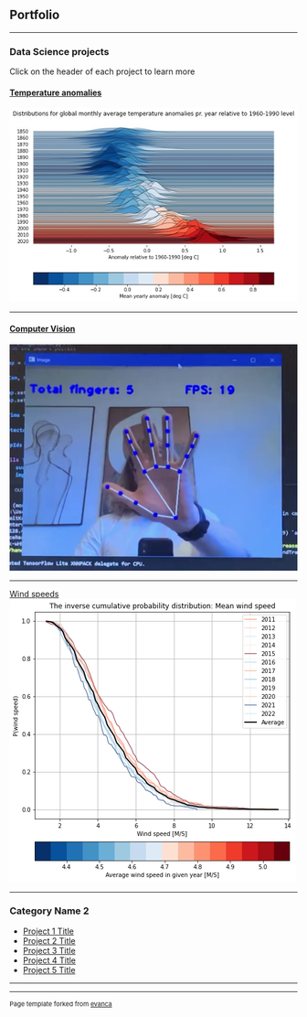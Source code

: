 ## Portfolio

---

### Data Science projects
Click on the header of each project to learn more

#### [Temperature anomalies](/Projects/climate)
<img src="images/climate_plot.jpg?raw=true"/>

---
#### [Computer Vision](/Projects/vision)

<img src="images/fingers.png?raw=true"/>

---
[Wind speeds](/Projects/wind)
<img src="images/wind.png?raw=true"/>

---

### Category Name 2

- [Project 1 Title](http://example.com/)
- [Project 2 Title](http://example.com/)
- [Project 3 Title](http://example.com/)
- [Project 4 Title](http://example.com/)
- [Project 5 Title](http://example.com/)

---




---
<p style="font-size:11px">Page template forked from <a href="https://github.com/evanca/quick-portfolio">evanca</a></p>
<!-- Remove above link if you don't want to attibute -->
